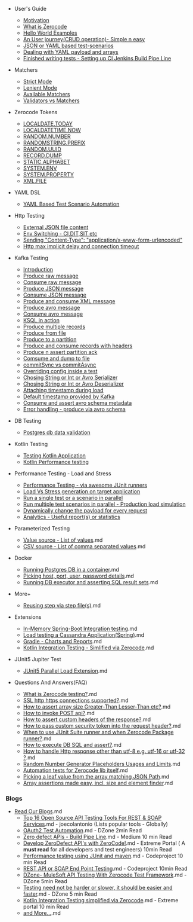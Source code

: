 + User's Guide
  + [Motivation](https://github.com/authorjapps/zerocode/wiki/About-Motivation.md)
  + [What is Zerocode](https://github.com/authorjapps/zerocode/wiki/What-is-Zerocode-testing)
  + [Hello World Examples](https://github.com/authorjapps/zerocode/wiki/Zerocode-Hello-World-Projects.md)
  + [An User journey(CRUD operation)- Simple n easy](https://github.com/authorjapps/zerocode/wiki/User-journey:-Create,-Update-and-GET-Employee-Details.md)
  + [JSON or YAML based test-scenarios](https://github.com/authorjapps/zerocode/wiki/User-journey:-Create,-Update-and-GET-Employee-Details#using-json.md)
  + [Dealing with YAML payload and arrays](https://github.com/authorjapps/zerocode/wiki/YAML-DSL-For-Test-Scenarios.md)
  + [Finished writing tests - Setting up CI Jenkins Build Pipe Line](https://github.com/authorjapps/zerocode/wiki/After-you-have-written-all-the-tests,-what's-next.md)
  

+ Matchers
  + [Strict Mode](https://github.com/authorjapps/zerocode/wiki/Strict-Mode-Payload-Comparison.md)
  + [Lenient Mode](#TODO.md)
  + [Available Matchers](https://github.com/authorjapps/zerocode/wiki#matchers.md)
  + [Validators vs Matchers](https://github.com/authorjapps/zerocode/wiki/Validators-and-Matchers.md)

+ Zerocode Tokens
  + [LOCALDATE.TODAY](https://github.com/authorjapps/zerocode/wiki/Token:-LocalDate-Today.md)
  + [LOCALDATETIME.NOW](https://github.com/authorjapps/zerocode/wiki/Token:-LocalDateTime-Now.md)
  + [RANDOM.NUMBER](https://github.com/authorjapps/zerocode/wiki/Token:-Random-Number.md)
  + [RANDOMSTRING.PREFIX](https://github.com/authorjapps/zerocode/wiki/Token:-Random-String.md)
  + [RANDOM.UUID](https://github.com/authorjapps/zerocode/wiki/Token:-Random-UUID.md)
  + [RECORD.DUMP](https://github.com/authorjapps/zerocode/wiki/Token:-Record-Dump.md)
  + [STATIC.ALPHABET](https://github.com/authorjapps/zerocode/wiki/Token:-Static-Alphabet.md)
  + [SYSTEM.ENV](https://github.com/authorjapps/zerocode/wiki/Token:-System-Environment.md)
  + [SYSTEM.PROPERTY](https://github.com/authorjapps/zerocode/wiki/Token:-System-Property.md)
  + [XML.FILE](https://github.com/authorjapps/zerocode/wiki/Token:-XML-File.md)

+ YAML DSL
  + [YAML Based Test Scenario Automation](https://github.com/authorjapps/zerocode/wiki/YAML-DSL-For-Test-Scenarios.md)
+ Http Testing
  + [External JSON file content](https://github.com/authorjapps/zerocode/wiki/External-JSON-file-as-reusable-content.md)
  + [Env Switching - CI,DIT,SIT etc](https://github.com/authorjapps/zerocode/wiki/Switching-Environment-to-CI-DIT-SIT-UAT-for-Test-Suite-or-Regression-Pack.md)
  + [Sending "Content-Type": "application/x-www-form-urlencoded"](https://github.com/authorjapps/zerocode/wiki/application-x-www-form-urlencoded-urlencoded-with-KeyValue-params.md)
  + [Http max implicit delay and connection timeout](https://github.com/authorjapps/zerocode/wiki/HTTP-max-timeout-or-implicit-wait.md)

+ Kafka Testing
  + [Introduction](https://github.com/authorjapps/zerocode/wiki/Kafka-Testing-Introduction.md)
  + [Produce raw message](https://github.com/authorjapps/zerocode/wiki/Produce-raw-message.md)
  + [Consume raw message](https://github.com/authorjapps/zerocode/wiki/Consume-RAW-message.md)
  + [Produce JSON message](https://github.com/authorjapps/zerocode/wiki/Produce-JSON-message.md)
  + [Consume JSON message](https://github.com/authorjapps/zerocode/wiki/Consume-JSON-message.md)
  + [Produce and consume XML message](https://github.com/authorjapps/zerocode/wiki/Producing-and-consuming-XML-message-to-and-from-a-Kafka-topic.md)
  + [Produce avro message]()
  + [Consume avro message]()
  + [KSQL in action]()
  + [Produce multiple records]()
  + [Produce from file]()
  + [Produce to a partition](#todo)
  + [Produce and consume records with headers](https://github.com/authorjapps/zerocode/wiki/Kafka-records-with-headers.md)
  + [Produce n assert partition ack]()
  + [Comsume and dump to file]()
  + [commitSync vs commitAsync]()
  + [Overriding config inside a test]()
  + [Chosing String or Int or Avro Serializer]()
  + [Chosing String or Int or Avro Deserializer]()
  + [Attaching  timestamp during load]()
  + [Default timestamp provided by Kafka]()
  + [Consume and assert avro schema metadata]()
  + [Error handling - produce via avro schema ]()

+ DB Testing
  + [Postgres db data validation](https://github.com/authorjapps/zerocode/wiki/Sample-DB-SQL-Executor.md)

+ Kotlin Testing
  + [Testing Kotlin Application](https://github.com/authorjapps/zerocode/wiki/Testing-Kotlin-Application-using-Zerocode.md)
  + [Kotlin Performance testing](https://github.com/authorjapps/zerocode/wiki/Kotlin-Performance-testing.md)

+ Performance Testing - Load and Stress
  + [Performance Testing - via awesome JUnit runners](https://github.com/authorjapps/zerocode/wiki/Load-or-Performance-Testing-(IDE-based).md)
  + [Load Vs Stress generation on target application](https://github.com/authorjapps/zerocode/wiki/Load-or-Performance-Testing-(IDE-based).md#load-vs-stress-horizontal-load-vs-vertical-load)
  + [Run a single test or a scenario in parallel](https://github.com/authorjapps/zerocode/wiki/Load-or-Performance-Testing-(IDE-based).md#how-to-run-tests-in-parallel-in-context-of-one-or-more-scenarios-)
  + [Run multiple test scenarios in parallel - Production load simulation](https://github.com/authorjapps/performance-tests#multi-scenario-parallel-load)
  + [Dynamically change the payload for every request](https://github.com/authorjapps/zerocode/wiki/Load-or-Performance-Testing-(IDE-based).md#how-to-dynamically-change-the-payload-for-every-request-during-the-load-)
  + [Analytics - Useful report(s) or statistics](https://github.com/authorjapps/zerocode/wiki/Load-or-Performance-Testing-(IDE-based).md#how-to-generate-useful-reports-or-statistics-to-explain-the-behaviour-of-the-system-under-test)

+ Parameterized Testing
  + [Value source - List of values](https://github.com/authorjapps/zerocode/wiki/Parameterized-Testing-From-List-of-Values).md
  + [CSV source - List of comma separated values](https://github.com/authorjapps/zerocode/wiki/Parameterized-Testing-From-CSV-rows).md

+ Docker
  + [Running Postgres DB in a container](https://github.com/authorjapps/zerocode-docker-factory/wiki/Docker-container-for-a-Postgres-DB).md
  + [Picking host, port, user, password details](https://github.com/authorjapps/zerocode/wiki/Sample-DB-SQL-Executor#config-properties).md
  + [Running DB executor and asserting SQL result sets](https://github.com/authorjapps/zerocode/wiki/Sample-DB-SQL-Executor).md

+ More+
  + [Reusing step via step file(s)](https://github.com/authorjapps/zerocode/wiki/Reusing-Single-and-Multiple-Step-Files).md

+ Extensions
  + [In-Memory Spring-Boot Integration testing](https://github.com/authorjapps/spring-boot-integration-test).md
  + [Load testing a Cassandra Application(Spring)](https://github.com/authorjapps/zerocode-spring-junit).md
  + [Gradle - Charts and Reports](https://github.com/authorjapps/zerocode/wiki/Gradle-build-for-JUnit-Smart-Chart-and-CSV-Reports).md
  + [Kotlin Integration Testing - Simlified via Zerocode](https://dzone.com/articles/kotlin-spring-bootspring-data-h2-db-rest-api).md 

+ JUnit5 Jupiter Test
  + [JUnit5 Parallel Load Extension](https://github.com/authorjapps/zerocode/wiki/JUnit5-Jupiter-Parallel-Load-Extension).md

+ Questions And Answers(FAQ)
  + [What is Zerocode testing?](https://github.com/authorjapps/zerocode/wiki/What-is-Zerocode-testing).md
  + [SSL http https connections supported?](https://github.com/authorjapps/zerocode/wiki/QnA:-Does-it-support-https-connections%3F).md
  + [How to assert array size Greater-Than Lesser-Than etc?](https://github.com/authorjapps/zerocode/wiki/QnA:-How-to-assert-an-array-in-the-response-with-SIZE-Greater-Than-or-Lesser-Than-etc%3F).md
  + [How to invoke POST api?](https://github.com/authorjapps/zerocode/wiki/QnA:-How-to-invoke-POST-apis-%3F).md
  + [How to assert custom headers of the response?](https://github.com/authorjapps/zerocode/wiki/QnA:-How-to-assert-custom-headers-of-the-response%3F).md
  + [How to pass custom security token into the request header?](https://github.com/authorjapps/zerocode/wiki/How-to-pass-custom-security-token-into-the-request-header-which-is-new-for-every-request%3F).md
  + [When to use JUnit Suite runner and when Zerocode Package runner?](https://github.com/authorjapps/zerocode/wiki/Suite-Runner-Vs-Package-runner).md
  + [How to execute DB SQL and assert?](https://github.com/authorjapps/zerocode/wiki/Sample-DB-SQL-Executor).md
  + [How to handle Http response other than utf-8 e.g. utf-16 or utf-32 ?](https://github.com/authorjapps/zerocode/wiki/Charset-UTF-8-or-UTF-16-or-UTF-32-etc-in-the-http-response).md
  + [Random Number Generator Placeholders Usages and Limits](https://github.com/authorjapps/zerocode/wiki/Placeholders-Usage-and-Limits).md
  + [Automation tests for Zerocode lib itself](https://github.com/authorjapps/zerocode/wiki/Automation-tests-for-Zerocode-lib-itself).md
  + [Picking a leaf value from the array matching JSON Path](https://github.com/authorjapps/zerocode/wiki/When-JSON-Path-Matching-returns-value-or-values-as-an-array).md
  + [Array assertions made easy, incl. size and element finder](https://github.com/authorjapps/zerocode/wiki/Array-assertions-made-easy--e.g.-SIZE,-element-finder).md

### Blogs
+ [Read Our Blogs](https://github.com/authorjapps/zerocode/wiki/Read-Our-Blogs).md
  + [Top 16 Open Source API Testing Tools For REST & SOAP Services](https://www.joecolantonio.com/12-open-source-api-testing-tools-rest-soap-services/).md - joecolantonio (Lists popular tools - Globally) 
  + [OAuth2 Test Automation](https://dzone.com/articles/oauth2-authentication-in-zerocode).md - DZone 2min Read
  + [Zero defect APIs - Build Pipe Line](https://medium.com/@bethecodewithyou/develop-zerodefect-apis-with-zerocode-cadd9dc2a430).md - Medium 10 min Read
  + [Develop ZeroDefect API's with ZeroCode!](https://extremeportal.blogspot.com/2018/10/zerodefect-rest-apis-with-zerocode.html).md - Extreme Portal ( A **must read** for all developers and test engineers) 10min Read
  + [Performance testing using JUnit and maven](https://www.codeproject.com/Articles/1251046/How-to-do-performance-testing-using-JUnit-and-Mave).md - Codeproject 10 min Read
  + [REST API or SOAP End Point Testing](https://www.codeproject.com/Articles/1242569/REST-API-or-SOAP-End-Point-Testing-with-ZeroCode-J).md - Codeproject 10min Read
  + [DZone- MuleSoft API Testing With Zerocode Test Framework](https://dzone.com/articles/zerocode-test-framework-for-restsoap-api-tddbdd-ap).md - DZone 5min Read
  + [Testing need not be harder or slower, it should be easier and faster](https://dzone.com/articles/rest-api-testing-using-the-zerocode-json-based-bdd).md - DZone 5 min Read
  + [Kotlin Integration Testing simplified via Zerocode](https://extremeportal.blogspot.com/2018/11/kotlin-dev-spring-boot-rest-api-with.html).md - Extreme portal 10 min Read
  + [and More...](https://github.com/authorjapps/zerocode/wiki/Read-Our-Blogs).md
